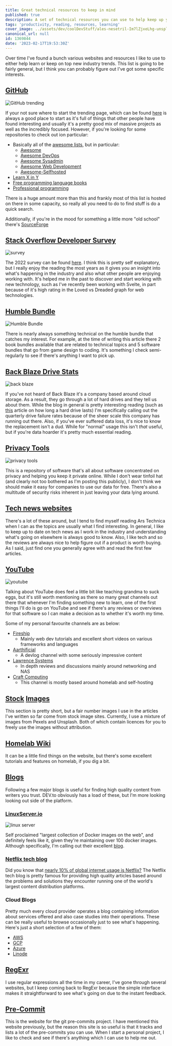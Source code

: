 ```yaml
---
title: Great technical resources to keep in mind
published: true
description: A set of technical resources you can use to help keep up your skills
tags: 'productivity, reading, resources, learning'
cover_image: ../assets/dev/coolDevStuff/ales-nesetril-Im7lZjxeLhg-unsplash.jpg
canonical_url: null
id: 1369844
date: '2023-02-17T19:53:30Z'
---
```


Over time I've found a bunch various websites and resources I like to use to either help learn or keep on top new industry trends.  This list is going to be fairly general, but I think you can probably figure out I've got some specific interests.

## [GitHub](https://github.com/)

![GitHub trending](../assets/dev/coolDevStuff/roman-synkevych-UT8LMo-wlyk-unsplash.png)

If your not sure where to start the trending page, which can be found [here](https://github.com/trending) is always a good place to start as it's full of things that other people have found interesting and usually it's a pretty good mix of massive projects as well as the incredibly focused.  However, if you're looking for some repositories to check out ion particular:

- Basically all of the [awesome lists](https://awesome.digitalbunker.dev/), but in particular:
  - [Awesome](https://github.com/topics/awesome)
  - [Awesome DevOps](https://github.com/wmariuss/awesome-devops)
  - [Awesome Sysadmin](https://github.com/awesome-foss/awesome-sysadmin)
  - [Awesome Web Development](https://github.com/mrmartineau/awesome-web-dev-resources)
  - [Awesome-Selfhosted](https://github.com/awesome-selfhosted/awesome-selfhosted)
- [Learn X in Y](https://learnxiny.github.io/)
- [Free programming language books](https://github.com/EbookFoundation/free-programming-books)
- [Professional programming](https://github.com/charlax/professional-programming)

There is a huge amount more than this and frankly most of this list is hosted on there in some capacity, so really all you need to do to find stuff is do a quick search.

Additionally, if you're in the mood for something a little more "old school" there's [SourceForge](https://sourceforge.net/directory/)

## [Stack Overflow Developer Survey](https://insights.stackoverflow.com/survey)

![survey](../assets/dev/coolDevStuff/stackOverflow.png)

The 2022 survey can be found [here](https://survey.stackoverflow.co/2022/).  I think this is pretty self explanatory, but I really enjoy the reading the most years as it gives you an insight into what's happening in the industry and also what other people are enjoying working with.  It's helped me in the past to discover and start working with new technology, such as I've recently been working with Svelte, in part because of it's high rating in the Loved vs Dreaded graph for web technologies.

## [Humble Bundle](https://www.humblebundle.com/bundles)

![Humble Bundle](../assets/dev/coolDevStuff/humbleBundle.png)

There is nearly always something technical on the humble bundle that catches my interest.  For example, at the time of writing this article there 2 book bundles available that are related to technical topics and 5 software bundles that go from game design to coding.  It's something I check semi-regularly to see if there's anything I want to pick up.

## [Back Blaze Drive Stats](https://www.backblaze.com/blog/backblaze-drive-stats-for-q3-2022/)

![back blaze](../assets/dev/coolDevStuff/backBlaze.png)

If you've not heard of Back Blaze it's a company based around cloud storage.  As a result, they go through a lot of hard drives and they tell us about them.  While the blog in general is pretty interesting reading (such as [this](https://www.backblaze.com/blog/how-long-do-disk-drives-last/) article on how long a hard drive lasts) I'm specifically calling out the quarterly drive failure rates because of the sheer scale this company has running out there.  Also, if you've ever suffered data loss, it's nice to know the replacement isn't a dud.  While for "normal" usage this isn't *that* useful, but if you're data hoarder it's pretty much essential reading.

## [Privacy Tools](https://www.privacytools.io/)

![privacy tools](../assets/dev/coolDevStuff/privacyTools.png)

This is a repository of software that's all about software concentrated on privacy and helping you keep it private online. While I don't wear tinfoil hat (and clearly not too bothered as I'm posting this publicly), I don't think we should make it easy for companies to use our data for free.  There's also a multitude of security risks inherent in just leaving your data lying around.

## [Tech news websites](https://arstechnica.com/)

There's a lot of these around, but I tend to find myself reading Ars Technica when I can as the topics are usually what I find interesting.  In general, I like to keep up to date on tech news as I work in the industry and understanding what's going on elsewhere is always good to know.  Also, I like tech and so the reviews are always nice to help figure out if a product is worth buying.  As I said, just find one you generally agree with and read the first few articles.

## [YouTube](https://www.youtube.com/)

![youtube](../assets/dev/coolDevStuff/youtube.png)

Talking about YouTube does feel a little bit like teaching grandma to suck eggs, but it's still worth mentioning as there so many great channels out there that whenever I'm finding something new to learn, one of the first things I'll do is go on YouTube and see if there's any reviews or overviews for that software so I can make a decision as to whether it's worth my time.

Some of my personal favourite channels are as below:

- [Fireship](https://www.youtube.com/@Fireship)
  - Mainly web dev tutorials and excellent short videos on various frameworks and languages
- [Aarthificial](https://www.youtube.com/@aarthificial/featured)
  - A devlog channel with some seriously impressive content
- [Lawrence Systems](https://www.youtube.com/@LAWRENCESYSTEMS)
  - In depth reviews and discussions mainly around networking and NAS
- [Craft Computing](https://www.youtube.com/@CraftComputing/featured)
  - This channel is mostly based around homelab and self-hosting

## [Stock](https://unsplash.com/) [Images](https://www.pexels.com/)

This section is pretty short, but a fair number images I use in the articles I've written so far come from stock image sites.  Currently, I use a mixture of images from Pexels and Unsplash.  Both of which contain licences for you to freely use the images without attribution.

## [Homelab Wiki](https://thehomelab.wiki/)

It can be a little find things on the website, but there's some excellent tutorials and features on homelab, if you dig a bit.

## [Blogs](https://www.google.com/)

Following a few major blogs is useful for finding high quality content from writers you trust.  DEV.to obviously has a load of these, but I'm more looking looking out side of the platform.

### [LinuxServer.io](https://www.linuxserver.io)

![linux server](../assets/dev/coolDevStuff/linuxServerIo.png)

Self proclaimed "largest collection of Docker images on the web", and definitely feels like it, given they're maintaining over 100 docker images.  Although specifically, I'm calling out their excellent [blog](https://www.linuxserver.io/blog).

### [Netflix tech blog](https://netflixtechblog.com/)

Did you know that [nearly 10% of global internet usage is Netflix?](https://www.sandvine.com/press-releases/sandvines-2022-global-internet-phenomena-report-reveals-explosion-in-heavy-app-usage-and-app-complexity-with-video-everywhere) The Netflix tech blog is pretty famous for providing high quality articles based around the problems and solutions they encounter running one of the world's largest content distribution platforms.

### Cloud Blogs

Pretty much every cloud provider operates a blog containing information about services offered and also case studies into their operations.  These can be really useful to browse occasionally just to see what's happening.  Here's just a short selection of a few of them:

- [AWS](https://aws.amazon.com/blogs/aws/)
- [GCP](https://cloud.google.com/blog/)
- [Azure](https://azure.microsoft.com/en-gb/blog/)
- [Linode](https://www.linode.com/blog/)

## [RegExr](https://regexr.com/)

I use regular expressions all the time in my career, I've gone through several websites, but I keep coming back to RegExr because the simple interface makes it straightforward to see what's going on due to the instant feedback.

## [Pre-Commit](https://pre-commit.com/index.html)

This is the website for the git pre-commits project.  I have mentioned this website previously, but the reason this site is so useful is that it tracks and lists a lot of the pre-commits you can use. When I start a personal project, I like to check and see if there's anything which I can use to help me out.
